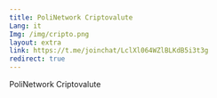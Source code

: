 ```yaml
---
title: PoliNetwork Criptovalute
Lang: it
Img: /img/cripto.png
layout: extra
link: https://t.me/joinchat/LclXl064WZlBLKdB5i3t3g
redirect: true
---
```

PoliNetwork Criptovalute
